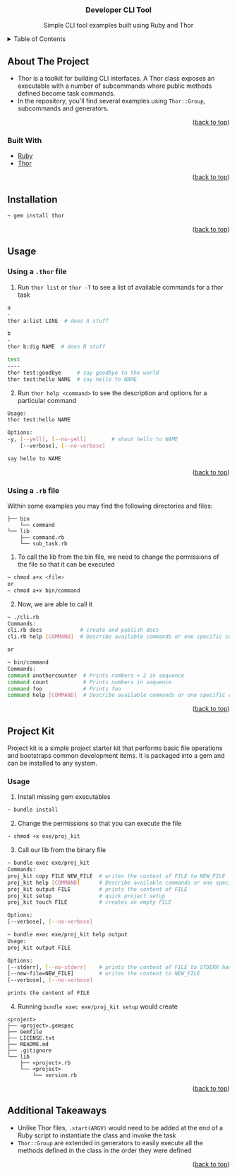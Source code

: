 <div id="top"></div>

<!-- PROJECT LOGO -->
<div align="center">
  <h3 align="center">Developer CLI Tool</h3>
  <p align="center">
    Simple CLI tool examples built using Ruby and Thor
  </p>
</div>



<!-- TABLE OF CONTENTS -->
<details>
  <summary>Table of Contents</summary>
  <ol>
    <li>
      <a href="#about-the-project">About The Project</a>
      <ul>
        <li><a href="#built-with">Built With</a></li>
      </ul>
    </li>
    <li><a href="#installation">Installation</a></li>
    <li><a href="#usage">Usage</a></li>
    <li><a href="#project-kit-example">Project Kit Example</a></li>
    <li><a href="#additional-takeaways">Additional Takeaways</a></li>
  </ol>
</details>



<!-- ABOUT THE PROJECT -->
## About The Project
* Thor is a toolkit for building CLI interfaces. A Thor class exposes an executable with a number of subcommands where public methods defined become task commands.
* In the repository, you'll find several examples using `Thor::Group`, subcommands and generators. 

<p align="right">(<a href="#top">back to top</a>)</p>

### Built With

* [Ruby](https://www.ruby-lang.org/en/)
* [Thor](http://whatisthor.com/)

<p align="right">(<a href="#top">back to top</a>)</p>



<!-- GETTING STARTED -->
## Installation

  ```sh
  ~ gem install thor
  ```

<p align="right">(<a href="#top">back to top</a>)</p>


## Usage
### Using a `.thor` file

1. Run `thor list` or `thor -T` to see a list of available commands for a thor task 
  ```sh
a
-
thor a:list LINE  # does A stuff

b
-
thor b:dig NAME  # does B stuff

test
----
thor test:goodbye     # say goodbye to the world
thor test:hello NAME  # say hello to NAME
  ```
2. Run `thor help <command>` to see the description and options for a particular command
  ```sh
Usage:
  thor test:hello NAME

Options:
  -y, [--yell], [--no-yell]        # shout hello to NAME
      [--verbose], [--no-verbose]  

say hello to NAME
  ```

<p align="right">(<a href="#top">back to top</a>)</p>

### Using a `.rb` file
Within some examples you may find the following directories and files:

```
├── bin
    └── command
└── lib
    ├── command.rb
    └── sub_task.rb
```

1. To call the lib from the bin file, we need to change the permissions of the file so that it can be executed
  ```sh
  ~ chmod a+x <file> 
  or 
  ~ chmod a+x bin/command
  ```

2. Now, we are able to call it
  ```sh
  ~ ./cli.rb
  Commands:
  cli.rb docs            # create and publish docs
  cli.rb help [COMMAND]  # Describe available commands or one specific command
  
  or 
  
  ~ bin/command
  Commands:
  command anothercounter  # Prints numbers + 2 in sequence
  command count           # Prints numbers in sequence
  command foo             # Prints foo
  command help [COMMAND]  # Describe available commands or one specific command
  ```


<p align="right">(<a href="#top">back to top</a>)</p>

## Project Kit 
Project kit is a simple project starter kit that performs basic file operations and bootstraps common development items. It is packaged into a gem and can be installed to any system.

### Usage
1. Install missing gem executables
  ```sh
  ~ bundle install
  ```
  
2. Change the permissions so that you can execute the file
  ```sh
  ~ chmod +x exe/proj_kit
  ```

3. Call our lib from the binary file
  ```sh
  ~ bundle exec exe/proj_kit
Commands:
  proj_kit copy FILE NEW_FILE  # writes the content of FILE to NEW_FILE
  proj_kit help [COMMAND]      # Describe available commands or one specific ...
  proj_kit output FILE         # prints the content of FILE
  proj_kit setup               # quick project setup
  proj_kit touch FILE          # creates an empty FILE

Options:
  [--verbose], [--no-verbose]  
  
  ~ bundle exec exe/proj_kit help output
  Usage:
  proj_kit output FILE

Options:
  [--stderr], [--no-stderr]    # prints the content of FILE to STDERR handle
  [--new-file=NEW_FILE]        # writes the content to NEW_FILE
  [--verbose], [--no-verbose]  

prints the content of FILE
  ```

4. Running `bundle exec exe/proj_kit setup` would create
  ```
<project>
├── <project>.gemspec
├── Gemfile
├── LICENSE.txt
├── README.md
├── .gitignore
└── lib
      ├── <project>.rb
      └── <project>
          └── version.rb
```

<p align="right">(<a href="#top">back to top</a>)</p>

## Additional Takeaways
* Unlike Thor files, `.start(ARGV)` would need to be added at the end of a Ruby script to instantiate the class and invoke the task
* `Thor::Group` are extended in generators to easily execute all the methods defined in the class in the order they were defined


<p align="right">(<a href="#top">back to top</a>)</p>
